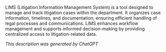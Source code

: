 LIMS (Litigation Information Management System) is a tool designed to manage and track litigation cases within the department. It organizes case information, timelines, and documentation, ensuring efficient handling of legal processes and communications. LIMS enhances workflow management and supports informed decision-making by providing centralized access to litigation-related data.

*This description was generated by ChatGPT*